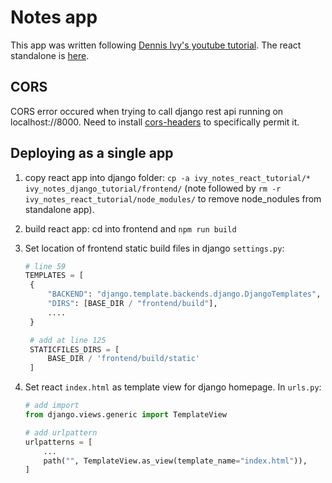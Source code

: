# Notes app

This app was written following [Dennis Ivy's youtube tutorial](https://www.youtube.com/watch?v=tYKRAXIio28&t=61s). The react standalone is [here](https://github.com/ccozens/ivy_notes_react_tutorial).

## CORS

CORS error occured when trying to call django rest api running on localhost://8000. Need to install [cors-headers](https://github.com/adamchainz/django-cors-headers) to specifically permit it.

## Deploying as a single app

1. copy react app into django folder: `cp -a ivy_notes_react_tutorial/* ivy_notes_django_tutorial/frontend/` (note followed by `rm -r ivy_notes_react_tutorial/node_modules/` to remove node_nodules from standalone app).
2. build react app: cd into frontend and `npm run build`
3. Set location of frontend static build files in django `settings.py`:

   ```python
   # line 59
   TEMPLATES = [
    {
        "BACKEND": "django.template.backends.django.DjangoTemplates",
        "DIRS": [BASE_DIR / "frontend/build"],
        ....
    }

    # add at line 125
    STATICFILES_DIRS = [
        BASE_DIR / 'frontend/build/static'
    ]
    ```

4. Set react `index.html` as template view for django homepage. In `urls.py`:

    ```python
    # add import
    from django.views.generic import TemplateView

    # add urlpattern
    urlpatterns = [
        ...
        path("", TemplateView.as_view(template_name="index.html")),
    ]
    ```
